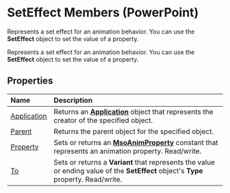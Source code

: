 
# SetEffect Members (PowerPoint)
Represents a set effect for an animation behavior. You can use the  **SetEffect** object to set the value of a property.

Represents a set effect for an animation behavior. You can use the  **SetEffect** object to set the value of a property.


## Properties



|**Name**|**Description**|
|:-----|:-----|
|[Application](f3050f93-46a2-bc6f-d984-53807350281b.md)|Returns an  **[Application](978c2b99-4271-b953-4283-73b5f3d96f41.md)** object that represents the creator of the specified object.|
|[Parent](5d7ed1cf-c24c-cc13-e923-03b5308557dd.md)|Returns the parent object for the specified object.|
|[Property](75f31c60-327d-ce11-2703-d05ed870ef1b.md)|Sets or returns an  **[MsoAnimProperty](6e5d3977-5dd4-15d7-0e09-4514aead8ce8.md)** constant that represents an animation property. Read/write.|
|[To](48d15d9d-bf1d-c2f4-9e64-126c0e01d970.md)|Sets or returns a  **Variant** that represents the value or ending value of the **SetEffect** object's **Type** property. Read/write.|
